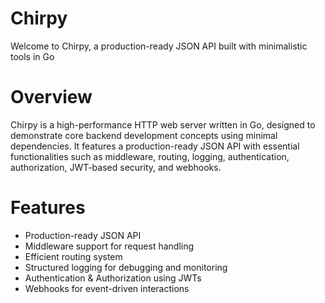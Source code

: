 # Chirpy
Welcome to Chirpy, a production-ready JSON API built with minimalistic tools in Go

# Overview
Chirpy is a high-performance HTTP web server written in Go, designed to demonstrate core backend development concepts using minimal dependencies. It features a production-ready JSON API with essential functionalities such as middleware, routing, logging, authentication, authorization, JWT-based security, and webhooks.

# Features
- Production-ready JSON API
- Middleware support for request handling
- Efficient routing system
- Structured logging for debugging and monitoring
- Authentication & Authorization using JWTs
- Webhooks for event-driven interactions
